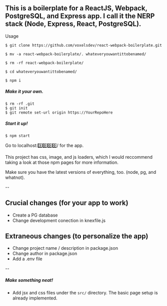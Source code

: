 
This is a boilerplate for a ReactJS, Webpack, PostgreSQL, and Express app. I call it the NERP stack (Node, Express, React, PostgreSQL).
--
Usage

```
$ git clone https://github.com/voxelsdev/react-webpack-boilerplate.git

$ mv -a react-webpack-boilerplate/. whateveryouwantittobenamed/

$ rm -rf react-webpack-boilerplate/

$ cd whateveryouwantittobenamed/

$ npm i
```

##### Make it your own.

```
$ rm -rf .git
$ git init
$ git remote set-url origin https://YourRepoHere
```

##### Start it up!

```
$ npm start
```

Go to localhost:3️⃣0️⃣0️⃣0️⃣/ for the app.

This project has css, image, and js loaders, which I would reccommend taking a look at those npm pages for more information.

Make sure you have the latest versions of everything, too. (node, pg, and whatnot).

--
## Crucial changes (for your app to work)

- Create a PG database
- Change development conection in knexfile.js

## Extraneous changes (to personalize the app)

- Change project name / description in package.json
- Change author in package.json
- Add a .env file

--
##### Make something neat!
- Add jsx and css files under the `src/` directory. The basic page setup is already implemented.
